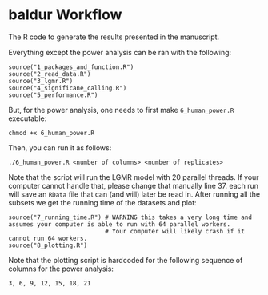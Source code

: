 # baldur Workflow
The R code to generate the results presented in the manuscript.

Everything except the power analysis can be ran with the following:
```{r, eval = FALSE}
source("1_packages_and_function.R")
source("2_read_data.R")
source("3_lgmr.R")
source("4_significane_calling.R")
source("5_performance.R")
```

But, for the power analysis, one needs to first make `6_human_power.R` executable:
```
chmod +x 6_human_power.R
```

Then, you can run it as follows:
```
./6_human_power.R <number of columns> <number of replicates>
```
Note that the script will run the LGMR model with 20 parallel threads.
If your computer cannot handle that, please change that manually line 37.
each run will save an `RData` file that can (and will) later be read in.
After running all the subsets we get the running time of the datasets and plot:

```{r, eval = FALSE}
source("7_running_time.R") # WARNING this takes a very long time and assumes your computer is able to run with 64 parallel workers.
                           # Your computer will likely crash if it cannot run 64 workers.
source("8_plotting.R")
```

Note that the plotting script is hardcoded for the following sequence of columns for the power analysis:
```{r, eval = FALSE}
3, 6, 9, 12, 15, 18, 21
```
